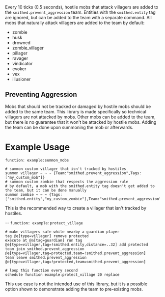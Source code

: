 Every 10 ticks (0.5 seconds), hostile mobs that attack villagers are added to the `smithed.prevent_aggression` team.
Entities with the `smithed.entity` tag are ignored, but can be added to the team with a separate command.
All mobs that naturally attack villagers are added to the team by default:
* zombie
* husk
* drowned
* zombie_villager
* pillager
* ravager
* vindicator
* evoker
* vex
* illusioner
## Preventing Aggression
Mobs that should not be tracked or damaged by hostile mobs should be added to the same team.
This library is made specifically so technical villagers are not attacked by mobs.
Other mobs can be added to the team, but there is no guarantee that it won't be attacked by hostile mobs.
Adding the team can be done upon summoning the mob or afterwards.
# Example Usage
`function: example:summon_mobs`
```mcfunction
# summon custom villager that isn't tracked by hostiles
summon villager ~ ~ ~ {Team:"smithed.prevent_aggression",Tags:["my_custom_mob"]}
# summon custom zombie that respects the aggression rule
# by default, a mob with the smithed.entity tag doesn't get added to the team, but it can be done manually
summon zombie ~ ~ ~ {Tags:["smithed.entity","my_custom_zombie"],Team:"smithed.prevent_aggression"}
```
This is the recommended way to create a villager that isn't tracked by hostiles.

--
`function: example:protect_village`
```mcfunction
# make villagers safe while nearby a guardian player
tag @e[type=villager] remove protected
execute at @a[tag=guardian] run tag @e[type=villager,tag=!smithed.entity,distance=..32] add protected
team join smithed.prevent_aggression @e[type=villager,tag=protected,team=!smithed.prevent_aggression]
team leave smithed.prevent_aggression @e[type=villager,tag=!protected,team=smithed.prevent_aggression]

# loop this function every second
schedule function example:protect_village 20 replace
```
This use case is not the intended use of this library,
but it is a possible option shown to demonstrate adding the team to pre-existing mobs.